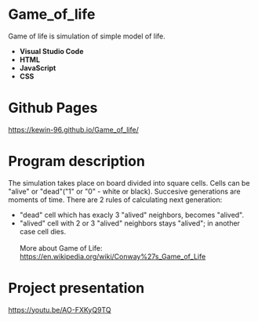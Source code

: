 # Game_of_life
Game of life is simulation of simple model of life. <br />
* **Visual Studio Code** <br />
* **HTML** <br />
* **JavaScript** <br />
* **CSS** <br />

# Github Pages
https://kewin-96.github.io/Game_of_life/

# Program description
The simulation takes place on board divided into square cells. Cells can be "alive" or "dead"("1" or "0" - white or black). Succesive generations are moments of time. There are 2 rules of calculating next generation: <br />
* "dead" cell which has exacly 3 "alived" neighbors, becomes "alived". <br />
* "alived" cell with 2 or 3 "alived" neighbors stays "alived"; in another case cell dies. <br /> <br />
More about Game of Life: https://en.wikipedia.org/wiki/Conway%27s_Game_of_Life <br />

# Project presentation
https://youtu.be/AO-FXKyQ9TQ
